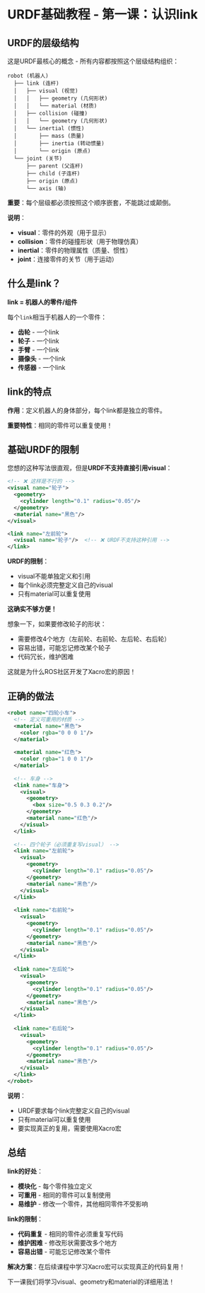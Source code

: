 # URDF基础教程 - 第一课：认识link

## URDF的层级结构

这是URDF最核心的概念 - 所有内容都按照这个层级结构组织：

```
robot (机器人)
  ├── link (连杆)
  │   ├── visual (视觉)
  │   │   ├── geometry (几何形状)
  │   │   └── material (材质)
  │   ├── collision (碰撞)
  │   │   └── geometry (几何形状)
  │   └── inertial (惯性)
  │       ├── mass (质量)
  │       ├── inertia (转动惯量)
  │       └── origin (原点)
  └── joint (关节)
      ├── parent (父连杆)
      ├── child (子连杆)
      ├── origin (原点)
      └── axis (轴)
```

**重要**：每个层级都必须按照这个顺序嵌套，不能跳过或颠倒。

**说明**：
- **visual**：零件的外观（用于显示）
- **collision**：零件的碰撞形状（用于物理仿真）
- **inertial**：零件的物理属性（质量、惯性）
- **joint**：连接零件的关节（用于运动）

## 什么是link？

**link = 机器人的零件/组件**

每个`link`相当于机器人的一个零件：

- **齿轮** - 一个link
- **轮子** - 一个link  
- **手臂** - 一个link
- **摄像头** - 一个link
- **传感器** - 一个link

## link的特点

**作用**：定义机器人的身体部分，每个link都是独立的零件。

**重要特性**：相同的零件可以重复使用！

## 基础URDF的限制

您想的这种写法很直观，但是**URDF不支持直接引用visual**：

```xml
<!-- ❌ 这样是不行的 -->
<visual name="轮子">
  <geometry>
    <cylinder length="0.1" radius="0.05"/>
  </geometry>
  <material name="黑色"/>
</visual>

<link name="左前轮">
  <visual name="轮子"/>  <!-- ❌ URDF不支持这种引用 -->
</link>
```

**URDF的限制**：
- visual不能单独定义和引用
- 每个link必须完整定义自己的visual
- 只有material可以重复使用

**这确实不够方便！**

想象一下，如果要修改轮子的形状：
- 需要修改4个地方（左前轮、右前轮、左后轮、右后轮）
- 容易出错，可能忘记修改某个轮子
- 代码冗长，维护困难

这就是为什么ROS社区开发了Xacro宏的原因！

## 正确的做法

```xml
<robot name="四轮小车">
  <!-- 定义可重用的材质 -->
  <material name="黑色">
    <color rgba="0 0 0 1"/>
  </material>
  
  <material name="红色">
    <color rgba="1 0 0 1"/>
  </material>
  
  <!-- 车身 -->
  <link name="车身">
    <visual>
      <geometry>
        <box size="0.5 0.3 0.2"/>
      </geometry>
      <material name="红色"/>
    </visual>
  </link>
  
  <!-- 四个轮子（必须重复写visual） -->
  <link name="左前轮">
    <visual>
      <geometry>
        <cylinder length="0.1" radius="0.05"/>
      </geometry>
      <material name="黑色"/>
    </visual>
  </link>
  
  <link name="右前轮">
    <visual>
      <geometry>
        <cylinder length="0.1" radius="0.05"/>
      </geometry>
      <material name="黑色"/>
    </visual>
  </link>
  
  <link name="左后轮">
    <visual>
      <geometry>
        <cylinder length="0.1" radius="0.05"/>
      </geometry>
      <material name="黑色"/>
    </visual>
  </link>
  
  <link name="右后轮">
    <visual>
      <geometry>
        <cylinder length="0.1" radius="0.05"/>
      </geometry>
      <material name="黑色"/>
    </visual>
  </link>
</robot>
```

**说明**：
- URDF要求每个link完整定义自己的visual
- 只有material可以重复使用
- 要实现真正的复用，需要使用Xacro宏



## 总结

**link的好处**：
- **模块化** - 每个零件独立定义
- **可重用** - 相同的零件可以复制使用
- **易维护** - 修改一个零件，其他相同零件不受影响

**link的限制**：
- **代码重复** - 相同的零件必须重复写代码
- **维护困难** - 修改形状需要改多个地方
- **容易出错** - 可能忘记修改某个零件

**解决方案**：在后续课程中学习Xacro宏可以实现真正的代码复用！

下一课我们将学习visual、geometry和material的详细用法！
